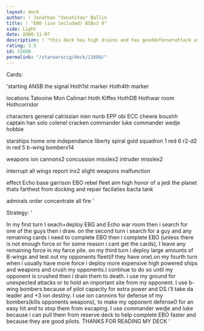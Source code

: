 ```yaml
---
layout: deck
author: ! Jonathan "Vanshitoo" Ballin
title: ! "EBO (ice included) BSBv3 0"
side: Light
date: 2000-11-07
description: ! "this deck has high drains and has gooddefense+attack using weapons. primarilyspace"
rating: 3.5
id: 11608
permalink: "/starwarsccg/deck/11608/"
---
```

Cards: 

'starting
ANSB
the signal
Hoth1st marker
Hoth4th marker

locations
Tatooine
Mon Calimari
Hoth
Kiffex
HothDB
Hothwar room
Hothcorridor

characters
general calrissian
nien nunb
EPP obi
ECC chewie
boushh
captain han solo
colenel cracken
commander luke
commander wedje
hobbie

starships
home one
independance
liberty
spiral
gold squadron 1
red 6
r2-d2 in red 5
b-wing bomberx14

weapons
ion cannonx2
concussion misslex2
intruder misslex2

interrupt
all wings report inx2
slight weapons malfunction

effect
Echo base garrison
EBO
rebel fleet
aim high
honor of a jedi
the planet thats farthest from
docking and repair facilaties
bacta tank

admirals order
concentrate all fire '

Strategy: '

In my first turn I seach+deploy EBG and Echo war
room then i search for one of the guys then i draw.
on the second turn i search for a guy and any
remaining cards i need to complete EBO then i
complete EBO (unless there is not enough force or
for some reason i cant get the cards), I leave any
remaining force in my farce pile. on my third turn
i deploy large amounts of B-wings and test out my
opponents fleet(if they have one).on my fourth turn
when i usually have more force i deploy more
expensive high powered ships and weapons and crush
my opponents.I continue to do so until my opponent
 is crushed then i drain them to death. i use my
 ground for unexpected attacks or to hold an
important site from my opponent.
	I use b-wing bombers because of pilot capacity
for extra power and DS i’ll take da leader and +3
ion destiny. I use ion cannons for defense of my
bombers(kills opponents weapons), to make my opponent
defense0 for an easy hit and to stop them from
escaping. I use commander wedje and luke because i
can pull them from reserve deck to help complete
EBO faster and because they are good pilots.
THANKS FOR READING MY DECK    '
